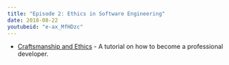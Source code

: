 ```yaml
---
title: "Episode 2: Ethics in Software Engineering"
date: 2018-08-22
youtubeid: "e-ax_MfHDzc"
---
```


* [Craftsmanship and Ethics](https://www.infoq.com/presentations/craftmanship-ethics) - A tutorial on how to become a professional developer.
